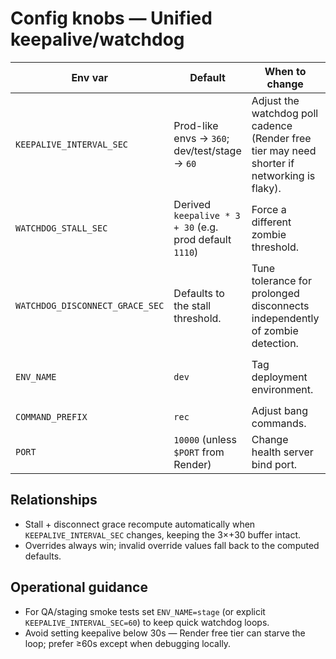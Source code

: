 # Config knobs — Unified keepalive/watchdog

| Env var | Default | When to change | Notes |
| --- | --- | --- | --- |
| `KEEPALIVE_INTERVAL_SEC` | Prod-like envs → `360`; dev/test/stage → `60` | Adjust the watchdog poll cadence (Render free tier may need shorter if networking is flaky). | Maps directly to the watchdog `check_every` interval. Must remain between 60–600s for prod as per requirement. |
| `WATCHDOG_STALL_SEC` | Derived `keepalive * 3 + 30` (e.g. prod default `1110`) | Force a different zombie threshold. | Mirrors the legacy heuristic of "3× interval + 30s"; override when traffic patterns demand faster restarts. |
| `WATCHDOG_DISCONNECT_GRACE_SEC` | Defaults to the stall threshold. | Tune tolerance for prolonged disconnects independently of zombie detection. | If unset, disconnect and zombie limits are the same. |
| `ENV_NAME` | `dev` | Tag deployment environment. | Drives the keepalive defaults above (values other than `dev/development/test/qa/stage` treated as prod). |
| `COMMAND_PREFIX` | `rec` | Adjust bang commands. | No change for keepalive but included for completeness. |
| `PORT` | `10000` (unless `$PORT` from Render) | Change health server bind port. | Health endpoints `/ready` + `/healthz` continue to rely on the heartbeat timestamps. |

## Relationships
- Stall + disconnect grace recompute automatically when `KEEPALIVE_INTERVAL_SEC` changes, keeping the 3×+30 buffer intact.
- Overrides always win; invalid override values fall back to the computed defaults.

## Operational guidance
- For QA/staging smoke tests set `ENV_NAME=stage` (or explicit `KEEPALIVE_INTERVAL_SEC=60`) to keep quick watchdog loops.
- Avoid setting keepalive below 30s — Render free tier can starve the loop; prefer ≥60s except when debugging locally.
